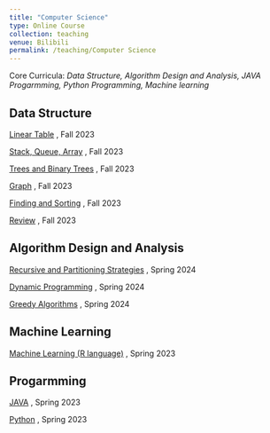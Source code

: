 ```yaml
---
title: "Computer Science"
type: Online Course
collection: teaching
venue: Bilibili
permalink: /teaching/Computer Science
---
```


Core Curricula: *Data Structure, Algorithm Design and Analysis, JAVA Progarmming, Python Programming, Machine learning*


Data Structure
---
[Linear Table](https://www.bilibili.com/video/BV1nk4y1c7Hp/) , Fall 2023

[Stack, Queue, Array](https://www.bilibili.com/video/BV18H4y1U7T8/) , Fall 2023

[Trees and Binary Trees](https://www.bilibili.com/video/BV1BM411R78b/) , Fall 2023

[Graph](https://www.bilibili.com/video/BV1YQ4y1g7Wn/) , Fall 2023

[Finding and Sorting](https://www.bilibili.com/video/BV1bN4y187n6/) , Fall 2023

[Review](https://www.bilibili.com/video/BV1J5411z7DE/) , Fall 2023

Algorithm Design and Analysis
---
[Recursive and Partitioning Strategies](https://www.bilibili.com/video/BV1hE421u7hs/) , Spring 2024

[Dynamic Programming](https://www.bilibili.com/video/BV1vD421T7q9/) , Spring 2024

[Greedy Algorithms](https://www.bilibili.com/video/BV1cz421h7SJ/) , Spring 2024

Machine Learning
---
[Machine Learning (R language)](https://www.bilibili.com/video/BV1b8411Z7iH/) , Spring 2023

Progarmming
---
[JAVA](https://www.bilibili.com/video/BV1AM4y1e7va/) , Spring 2023

[Python](https://www.bilibili.com/video/BV1YW4y1X75V/) , Spring 2023
